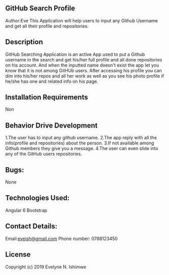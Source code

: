 ## GitHub Search Profile
Author:Eve 
This Application will help users to input any Github Username and get all their profile and repositories.
## Description
GitHub Searching Application is an active App used to put a Github username in the search and get his/her full profile and all done repositories on his account. And when the inputted name doesn't exist the app let you know that it is not among GitHUb users. After accessing his profile you can dim into his/her repos and all her work as well as you see his photo profile if he/she has one and related info on his page.
## Installation Requirements
Non
## Behavior Drive Development
1.The user has to input any github username.
2.The app reply with all the info(profile and repositories) about the person.
3.If not available among Github members they give you a message.
4.The user can even slide into any of the GitHub users repositories.
## Bugs:
None
## Technologies Used:
Angular 6
Bootstrap
## Contact Details:
Email:eveish@gmail.com
Phone number: 0788123450
## License
Copyright (c) 2019 Evelyne N. Ishimwe

